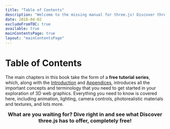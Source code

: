 ```yaml
---
title: "Table of Contents"
description: "Welcome to the missing manual for three.js! Discover three.js is a completely free tutorial series designed to get you up to speed fast, so dive straight in and take your websites to the third dimension!"
date: 2018-04-02
excludeFromTOC: true
available: true
mainContentsPage: true
layout: "mainContentsPage"
---
```


# Table of Contents

The main chapters in this book take the form of a **free tutorial series**, which, along with the [Introduction](/book/introduction/) and [Appendices](/book/appendix), introduces all the important concepts and terminology that you need to get started in your exploration of 3D web graphics. Everything you need to know is covered here, including animation, lighting, camera controls, photorealistic materials and textures, and lots more.

<h3 style="text-align:center; border:0; margin: 0 auto 2rem;">What are you waiting for? Dive right in and see what Discover three.js has to offer, completely free!</h3>
